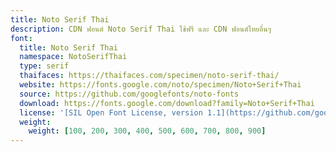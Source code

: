 ```yaml
---
title: Noto Serif Thai
description: CDN ฟอนต์ Noto Serif Thai ใช้ฟรี และ CDN ฟอนต์ไทยอื่นๆ
font:
  title: Noto Serif Thai
  namespace: NotoSerifThai
  type: serif
  thaifaces: https://thaifaces.com/specimen/noto-serif-thai/
  website: https://fonts.google.com/noto/specimen/Noto+Serif+Thai
  source: https://github.com/googlefonts/noto-fonts
  download: https://fonts.google.com/download?family=Noto+Serif+Thai
  license: '[SIL Open Font License, version 1.1](https://github.com/googlefonts/noto-fonts/blob/main/LICENSE)'
  weight:
    weight: [100, 200, 300, 400, 500, 600, 700, 800, 900]
---
```


<div></div>
